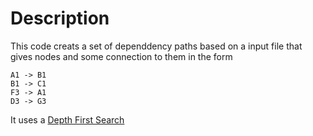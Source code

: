 # Description

This code creats a set of dependdency paths based on a input file that gives nodes and some connection to them in the form 
```
A1 -> B1
B1 -> C1
F3 -> A1
D3 -> G3
```
It uses a [Depth First Search](https://www.geeksforgeeks.org/depth-first-search-or-dfs-for-a-graph/) 
